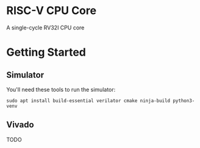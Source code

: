 
# RISC-V CPU Core

A single-cycle RV32I CPU core


# Getting Started

## Simulator

You'll need these tools to run the simulator:

    sudo apt install build-essential verilator cmake ninja-build python3-venv


## Vivado

TODO
